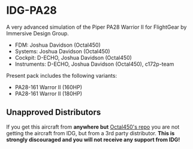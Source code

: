 # IDG-PA28
A very advanced simulation of the Piper PA28 Warrior II for FlightGear by Immersive Design Group.

- FDM: Joshua Davidson (Octal450)
- Systems: Joshua Davidson (Octal450)
- Cockpit: D-ECHO, Joshua Davidson (Octal450)
- Instruments: D-ECHO, Joshua Davidson (Octal450), c172p-team

Present pack includes the following variants:
- PA28-161 Warror II (160HP)
- PA28-161 Warror II (180HP)

## Unapproved Distributors
If you get this aircraft from **anywhere but** [Octal450's repo](https://github.com/Octal450/IDG-PA28.git) you are not getting the aircraft from IDG, but from a 3rd party distributor. **This is strongly discouraged and you will not receive any support from IDG!**
